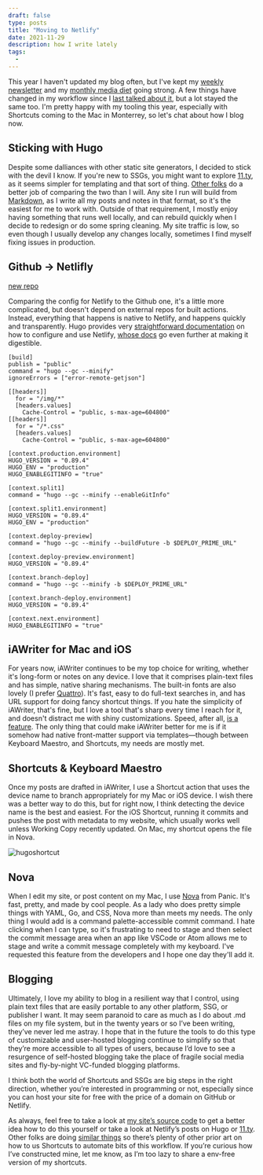 ```yaml
---
draft: false
type: posts
title: "Moving to Netlify"
date: 2021-11-29
description: how I write lately
tags:
  - 
---
```


This year I haven't updated my blog often, but I've kept my [weekly newsletter](https://www.brookshelley.com/tags/newsletter/) and my [monthly media diet](https://www.brookshelley.com/tags/mediadiet/) going strong. A few things have changed in my workflow since I [last talked about it](https://www.brookshelley.com/posts/2020-09-04-hugo-and-i-a-writer/), but a lot stayed the same too. I'm pretty happy with my tooling this year, especially with Shortcuts coming to the Mac in Monterrey, so let's chat about how I blog now.

## Sticking with Hugo

Despite some dalliances with other static site generators, I decided to stick with the devil I know. If you're new to SSGs, you might want to explore [11.ty](https://https://www.11ty.devhttps://www.11ty.dev), as it seems simpler for templating and that sort of thing. [Other folks](https://www.brycewray.com/posts/2020/12/eleventy-hugo-comparing-contrasting/) do a better job of comparing the two than I will. Any site I run will build from [Markdown](https://daringfireball.net/projects/markdown/), as I write all my posts and notes in that format, so it's the easiest for me to work with. Outside of that requirement, I mostly enjoy having something that runs well locally, and can rebuild quickly when I decide to redesign or do some spring cleaning. My site traffic is low, so even though I usually develop any changes locally, sometimes I find myself fixing issues in production.

## Github -> Netlifly

[new repo](https://github.com/brookshelley/brookshelley/tree/source)

Comparing the config for Netlify to the Github one, it's a little more complicated, but doesn't depend on external repos for built actions. Instead, everything that happens is native to Netlify, and happens quickly and transparently. Hugo provides very [straightforward documentation](https://gohugo.io/hosting-and-deployment/hosting-on-netlify/) on how to configure and use Netlify, [whose docs](https://docs.netlify.com/configure-builds/common-configurations/hugo/) go even further at making it digestible.

```
[build]
publish = "public"
command = "hugo --gc --minify"
ignoreErrors = ["error-remote-getjson"]

[[headers]]
  for = "/img/*"
  [headers.values]
    Cache-Control = "public, s-max-age=604800"
[[headers]]
  for = "/*.css"
  [headers.values]
    Cache-Control = "public, s-max-age=604800"

[context.production.environment]
HUGO_VERSION = "0.89.4"
HUGO_ENV = "production"
HUGO_ENABLEGITINFO = "true"

[context.split1]
command = "hugo --gc --minify --enableGitInfo"

[context.split1.environment]
HUGO_VERSION = "0.89.4"
HUGO_ENV = "production"

[context.deploy-preview]
command = "hugo --gc --minify --buildFuture -b $DEPLOY_PRIME_URL"

[context.deploy-preview.environment]
HUGO_VERSION = "0.89.4"

[context.branch-deploy]
command = "hugo --gc --minify -b $DEPLOY_PRIME_URL"

[context.branch-deploy.environment]
HUGO_VERSION = "0.89.4"

[context.next.environment]
HUGO_ENABLEGITINFO = "true"
```

## iAWriter for Mac and iOS

For years now, iAWriter continues to be my top choice for writing, whether it's long-form or notes on any device. I love that it comprises plain-text files and has simple, native sharing mechanisms. The built-in fonts are also lovely (I prefer [Quattro](https://github.com/iaolo/iA-Fonts/tree/master/iA%20Writer%20Quattro)). It's fast, easy to do full-text searches in, and has URL support for doing fancy shortcut things. If you hate the simplicity of iAWriter, that's fine, but I love a tool that's sharp every time I reach for it, and doesn't distract me with shiny customizations. Speed, after all, [is a feature](https://craigmod.com/essays/fast_software/). The only thing that could make iAWriter better for me is if it somehow had native front-matter support via templates—though between Keyboard Maestro, and Shortcuts, my needs are mostly met.

## Shortcuts & Keyboard Maestro

Once my posts are drafted in iAWriter, I use a Shortcut action that uses the device name to branch appropriately for my Mac or iOS device. I wish there was a better way to do this, but for right now, I think detecting the device name is the best and easiest. For the iOS Shortcut, running it commits and pushes the post with metadata to my website, which usually works well unless Working Copy recently updated. On Mac, my shortcut opens the file in Nova.

![hugoshortcut](/photos/hugoshortcut.jpg)

## Nova

When I edit my site, or post content on my Mac, I use [Nova](https://nova.app) from Panic. It's fast, pretty, and made by cool people. As a lady who does pretty simple things with YAML, Go, and CSS, Nova more than meets my needs. The only thing I would add is a command palette-accessible commit command. I hate clicking when I can type, so it's frustrating to need to stage and then select the commit message area when an app like VSCode or Atom allows me to stage and write a commit message completely with my keyboard. I've requested this feature from the developers and I hope one day they'll add it. 

## Blogging

Ultimately, I love my ability to blog in a resilient way that I control, using plain text files that are easily portable to any other platform, SSG, or publisher I want. It may seem paranoid to care as much as I do about .md files on my file system, but in the twenty years or so I’ve been writing, they’ve never led me astray. I hope that in the future the tools to do this type of customizable and user-hosted blogging continue to simplify so that they’re more accessible to all types of users, because I’d love to see a resurgence of self-hosted blogging take the place of fragile social media sites and fly-by-night VC-funded blogging platforms.

I think both the world of Shortcuts and SSGs are big steps in the right direction, whether you’re interested in programming or not, especially since you can host your site for free with the price of a domain on GitHub or Netlify.  

As always, feel free to take a look at [my site’s source code](https://github.com/brookshelley/brookshelley/tree/source) to get a better idea how to do this yourself or take a look at Netlify’s posts on Hugo or [11.ty](https://www.netlify.com/blog/2020/04/09/lets-learn-eleventy-boost-your-jamstack-skills-with-11ty/). Other folks are doing [similar things](https://www.marcogomiero.com/posts/2021/running-blog-ipad/) so there’s plenty of other prior art on how to us Shortcuts to automate bits of this workflow. If you’re curious how I’ve constructed mine, let me know, as I’m too lazy to share a env-free version of my shortcuts.